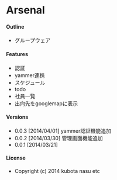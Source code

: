Arsenal
===

#### Outline

- グループウェア

#### Features

- 認証
- yammer連携
- スケジュール
- todo
- 社員一覧
- 出向先をgooglemapに表示

#### Versions

- 0.0.3 [2014/04/01] yammer認証機能追加
- 0.0.2 [2014/03/30] 管理画面機能追加
- 0.0.1 [2014/03/21]

#### License

- Copyright (c) 2014 kubota nasu etc

